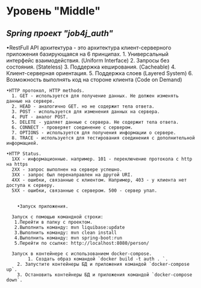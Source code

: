 # Уровень "Middle"

## *Spring проект "job4j_auth"*

  •RestFull API архитектура - это архитектура клиент-серверного приложения базирующаяся на 6 принципах.
      1. Универсальный интерфейс взаимодействия. (Uniform Interface)
      2. Запросы без состояния. (Stateless)
      3. Поддержка кеширования. (Cacheable)
      4. Клиент-серверная ориентация.
      5. Поддержка слоев (Layered System)
      6. Возможность выполнять код на стороне клиента (Code on Demand)
      
	•HTTP протокол, HTTP methods.
      1. GET - используется для получение данных. Не должен изменять данные на сервере.
      2. HEAD - аналогично GET. но не содержит тела ответа.
      3. POST - используется для изменения данных на сервера.
      4. PUT - аналог POST.
      5. DELETE - удаляет данные с сервера. Не содержит тела ответа.
      6. CONNECT - проверяет соединение с сервером.
      7. OPTIONS - используется для получения информации о сервере.
      8. TRACE - используется для тестирования соединения с дополнительной информацией.
  
	•HTTP Status.
      1XX - информационные. например. 101 - переключение протокола с http на https
      2XX - запрос выполнен на сервере успешно.
      3XX - запрос был перенаправлен на другой URI.
      4XX - ошибки, связанные с клиентом. Например, 403 - у клиента нет доступа к серверу.
      5XX - ошибки, связанные с сервером. 500 - сервер упал.
      
      
        •Запуск приложения.

      Запуск с помощью командной строки:
       1.Перейти в папку с проектом.
       2.Выполнить команду: mvn liquibase:update
       3.Выполнить команду: mvn clean install
       4.Выполнить команду: mvn spring-boot:run
       5.Перейти по ссылке: http://localhost:8080/person/
       
      Запуск в контейнере с использованием docker-compose.
      		1. Создать образ командой `docker build -t auth . `.
		2. Запустите контейнеры БД и приложения командой `docker-compose up`.
		3. Остановить контейнеры БД и приложения командой `docker-compose down`.
